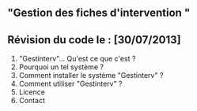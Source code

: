 "Gestion des fiches d'intervention "
--------------------------------------

Révision du code le : [30/07/2013]
--------------------------------------

1. "Gestinterv"... Qu'est ce que c'est ?
2. Pourquoi un tel système ?
3. Comment installer le système "Gestinterv" ?
4. Comment utiliser "Gestinterv" ?
5. Licence
6. Contact
